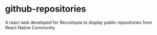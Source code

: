 # github-repositories
A react web developed for Recruitopia to display public repositories from React Native Community
